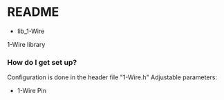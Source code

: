 # README #

* lib_1-Wire

1-Wire library

### How do I get set up? ###

Configuration is done in the header file "1-Wire.h"
Adjustable parameters:

* 1-Wire Pin
